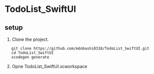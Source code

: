 # TodoList_SwiftUI


## setup
1. Clone the project.
```
   git clone https://github.com/mdobashi0318/TodoList_SwiftUI.git
   cd TodoList_SwiftUI
   xcodegen generate
```
2. Opne TodoList_SwiftUI.xcworkspace
